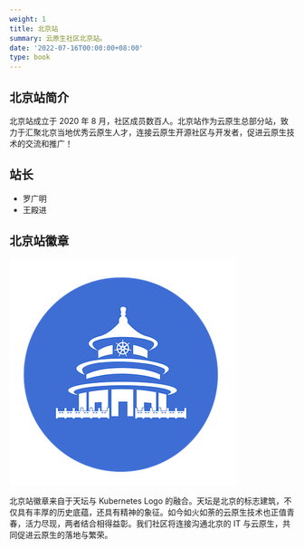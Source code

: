 ```yaml
---
weight: 1
title: 北京站
summary: 云原生社区北京站。
date: '2022-07-16T00:00:00+08:00'
type: book
---
```


## 北京站简介

北京站成立于 2020 年 8 月，社区成员数百人。北京站作为云原生总部分站，致力于汇聚北京当地优秀云原生人才，连接云原生开源社区与开发者，促进云原生技术的交流和推广！

## 站长

- 罗广明
- 王殿进

## 北京站徽章

![北京站徽章](logo.png)

北京站徽章来自于天坛与 Kubernetes Logo 的融合。天坛是北京的标志建筑，不仅具有丰厚的历史底蕴，还具有精神的象征。如今如火如荼的云原生技术也正值青春，活力尽现，两者结合相得益彰。我们社区将连接沟通北京的 IT 与云原生，共同促进云原生的落地与繁荣。